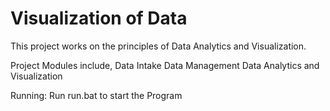 # Visualization of Data
 
This project works on the principles of Data Analytics and Visualization.

Project Modules include,
 Data Intake
 Data Management
 Data Analytics and 
 Visualization

Running:
  Run run.bat to start the Program
